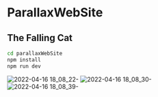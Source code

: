 # ParallaxWebSite

## The Falling Cat

```bash
cd parallaxWebSite
npm install
npm run dev
```

![2022-04-16 18_08_22-](https://user-images.githubusercontent.com/65620947/163682697-587f7bb0-2ff7-4eb5-a8d0-80037287a33d.png)
![2022-04-16 18_08_30-](https://user-images.githubusercontent.com/65620947/163682708-53e08a3d-c40d-4ec6-a668-f89b300525b6.png)
![2022-04-16 18_08_39-](https://user-images.githubusercontent.com/65620947/163682739-aaf57a4d-4468-43ca-a14e-5a34720aecc4.png)
